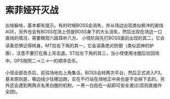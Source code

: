 # 索菲娅歼灭战

出啥躲啥，基本都有提示。有的时候BOSS会消失，并从场边出现类似俯冲的直线AOE，另外也会有BOSS在场上但是BOSS身下的大头消失，然后出现在场边一口直线的情况，需要眼观六路耳听八方。
小怪阶段先打BOSS面前出现的其二，它会读条恐惧记得转身。<img class="no-zoom sm-icon" :src="$withBase('/images/jobs/tank.png')" height="20">MT拉右下角的其一，它会读条绝对防御（类似武神的护盾），注意不要打在盾上背击退。<img class="no-zoom sm-icon" :src="$withBase('/images/jobs/tank.png')" height="20">ST拉左下角的其三，当小怪使用冰圈后拉回场中。<img class="no-zoom sm-icon" :src="$withBase('/images/jobs/dps.png')" height="20">DPS按照二→三→一的顺序击杀。

小怪全部击杀后，前往场地右上角集合。BOSS会转两次平台，然后正式进入P3。<img class="no-zoom sm-icon" :src="$withBase('/images/jobs/tank.png')" height="20"><img class="no-zoom sm-icon" :src="$withBase('/images/jobs/healer.png')" height="20"><img class="no-zoom sm-icon" :src="$withBase('/images/jobs/dps.png')" height="20">基本原则是，哪边线少往哪边跑，实在不行站在场地正中央也是不会掉下去的。另外还会遇到两两点名黑白圈的机制，一黑一白抱在一起即可安全渡过(否则直接炸全团)。